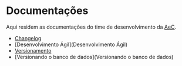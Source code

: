 # Documentações

Aqui residem as documentações do time de desenvolvimento da [AeC](http://aec.com.br).

* [Changelog](Changelog)
* [Desenvolvimento Ágil](Desenvolvimento Ágil)
* [Versionamento](Versionamento)
* [Versionando o banco de dados](Versionando o banco de dados)
